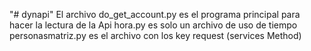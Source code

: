 "# dynapi" 
El archivo do_get_account.py es el programa principal para hacer la lectura de la Api
hora.py es solo un archivo de uso de tiempo
personasmatriz.py es el archivo con los key request (services Method)
